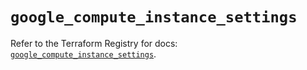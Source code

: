 # `google_compute_instance_settings`

Refer to the Terraform Registry for docs: [`google_compute_instance_settings`](https://registry.terraform.io/providers/hashicorp/google/6.32.0/docs/resources/compute_instance_settings).
